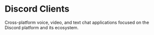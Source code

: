 # Discord Clients

Cross-platform voice, video, and text chat applications focused on the Discord platform and its ecosystem.
